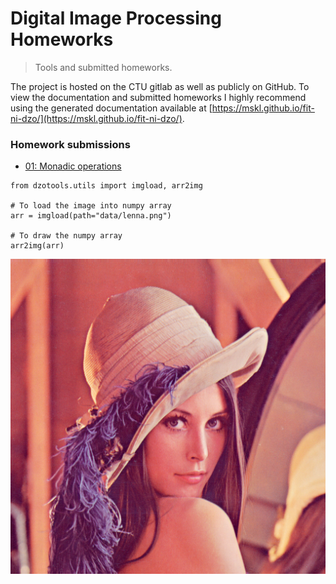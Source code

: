 # Digital Image Processing Homeworks
> Tools and submitted homeworks.


The project is hosted on the CTU gitlab as well as publicly on GitHub. To view the documentation and submitted homeworks I highly recommend using the generated documentation available at [https://mskl.github.io/fit-ni-dzo/](https://mskl.github.io/fit-ni-dzo/).

### Homework submissions
- [01: Monadic operations](https://mskl.github.io/fit-ni-dzo/monadic.html)

```
from dzotools.utils import imgload, arr2img

# To load the image into numpy array
arr = imgload(path="data/lenna.png")

# To draw the numpy array
arr2img(arr)
```




![png](docs/images/output_1_0.png)


